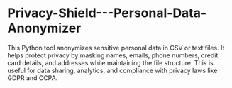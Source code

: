 # Privacy-Shield---Personal-Data-Anonymizer
This Python tool anonymizes sensitive personal data in CSV or text files. It helps protect privacy by masking names, emails, phone numbers, credit card details, and addresses while maintaining the file structure. This is useful for data sharing, analytics, and compliance with privacy laws like GDPR and CCPA.
